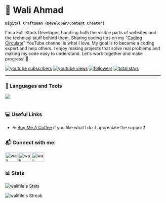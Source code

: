 # 👋 Wali Ahmad

**`Digital Craftsman (Developer/Content Creator)`**

I'm a Full-Stack Developer, handling both the visible parts of websites and the technical stuff behind them. Sharing coding tips on my "[Coding Circulate][youtube]" YouTube channel is what I love. My goal is to become a coding expert and help others. I enjoy making projects that solve real problems and making my code easy to understand. Let's work together and make progress! 🌟

   <p align="left">
      <a href="https://www.youtube.com/@codingcirculate?sub_confirmation=1">
         <img alt="youtube subscribers" title="Subscribe to my YouTube channel" src="https://custom-icon-badges.demolab.com/youtube/channel/subscribers/UCTWWpQZK0xa2x0EnBJfGyCQ?color=%23E05D44&label=SUBSCRIBE&logo=video&logoColor=white&style=for-the-badge&labelColor=CE4630"/></a> 
      <a href="https://www.youtube.com/@codingcirculate">
         <img alt="youtube views" title="YouTube views" src="https://custom-icon-badges.demolab.com/youtube/channel/views/UCTWWpQZK0xa2x0EnBJfGyCQ?color=%23E1AD0E&logo=eye&logoColor=white&style=for-the-badge&labelColor=C79600"/></a> 
      <a href="https://github.com/walifile?tab=followers">
         <img alt="followers" title="Follow me on Github" src="https://custom-icon-badges.demolab.com/github/followers/walifile?color=236ad3&labelColor=1155ba&style=for-the-badge&logo=person-add&label=Follow&logoColor=white"/></a>
      <a href="https://github.com/walifile?tab=repositories&sort=stargazers">
         <img alt="total stars" title="Total stars on GitHub" src="https://custom-icon-badges.demolab.com/github/stars/walifile?color=55960c&style=for-the-badge&labelColor=488207&logo=star"/></a>
   </p>

---

### 🧰 Languages and Tools


  <p>
    <img src="https://skillicons.dev/icons?i=html,css,js,ts,react,vue,angular,nodejs,express,mongodb,mysql,postgres,firebase,supabase,graphql,aws,docker,redux,materialui,tailwind,git" />
  </p>

#

### 💻 Useful Links
- ☕ [Buy Me A Coffee](https://www.buymeacoffee.com/waliahmad9) if you like what I do. I appreciate the support! 



### 📬 Connect with me:
[<img align="left" src="https://raw.githubusercontent.com/rahuldkjain/github-profile-readme-generator/master/src/images/icons/Social/youtube.svg" alt="wali ahmad | Youtube" height="30" width="40" />][youtube]
[<img align="left" src="https://raw.githubusercontent.com/rahuldkjain/github-profile-readme-generator/master/src/images/icons/Social/twitter.svg" alt="wali ahmad | Twitter" height="30" width="40" />][twitter]
[<img align="left" src="https://raw.githubusercontent.com/rahuldkjain/github-profile-readme-generator/master/src/images/icons/Social/instagram.svg" alt="wali ahmad | Instagram" height="30" width="40" />][instagram]



<br/>


#

### 📊 Stats


![walifile's Stats](https://github-readme-stats-taupe-sigma.vercel.app/api?username=walifile&theme=tokyonight&show_icons=true&hide_border=false&count_private=true)
<br/>

![walifile's Streak](https://github-readme-streak-stats.herokuapp.com/?user=walifile&theme=tokyonight&hide_border=false)
<br/>

<br />

[twitter]: https://twitter.com/__waliahmad
[youtube]: https://www.youtube.com/@codingcirculate
[instagram]: https://www.instagram.com/waliahmad.1/
